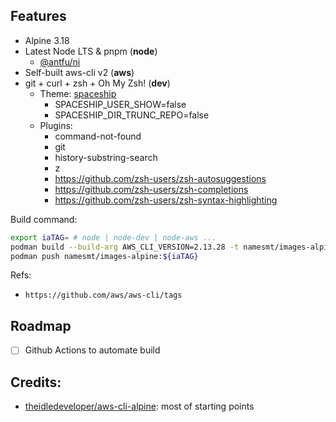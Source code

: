 ## Features
- Alpine 3.18
- Latest Node LTS & pnpm (**node**)
  - [@antfu/ni](https://github.com/antfu/ni)
- Self-built aws-cli v2 (**aws**)
- git + curl + zsh + Oh My Zsh! (**dev**)
  - Theme: [spaceship](https://spaceship-prompt.sh/)
    - SPACESHIP_USER_SHOW=false
    - SPACESHIP_DIR_TRUNC_REPO=false
  - Plugins:
    - command-not-found
    - git
    - history-substring-search
    - z
    - https://github.com/zsh-users/zsh-autosuggestions
    - https://github.com/zsh-users/zsh-completions
    - https://github.com/zsh-users/zsh-syntax-highlighting

Build command:
```sh
export iaTAG= # node | node-dev | node-aws ...
podman build --build-arg AWS_CLI_VERSION=2.13.28 -t namesmt/images-alpine:${iaTAG} -f Dockerfile.${iaTAG}
podman push namesmt/images-alpine:${iaTAG}
```

Refs:
- `https://github.com/aws/aws-cli/tags`

## Roadmap
- [ ] Github Actions to automate build

## Credits:
- [theidledeveloper/aws-cli-alpine](https://github.com/theidledeveloper/aws-cli-alpine): most of starting points
